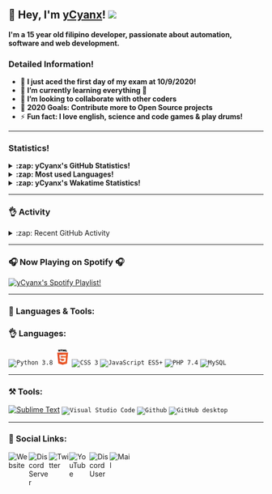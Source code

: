 ### <h2> 👋 Hey, I'm [yCyanx](https://github.com.io/yCyanx)! <img src="https://media.giphy.com/media/12oufCB0MyZ1Go/giphy.gif" width="50"></h2>

<strong> I'm a 15 year old filipino developer, passionate about automation, software and web development. </strong>
### Detailed Information!
- 🔭 <strong> I just aced the first day of my exam at 10/9/2020! </strong>
- 🌱 <strong> I’m currently learning everything 🤣 </strong>
- 👯 <strong> I’m looking to collaborate with other coders </strong>
- 🥅 <strong> 2020 Goals:  Contribute more to Open Source projects </strong>
- ⚡ <strong> Fun fact: I love english, science and code games & play drums! </strong>
---



### Statistics!

<details>
  <summary><strong>:zap: yCyanx's GitHub Statistics!</strong></summary>
   <a href="https://github.com/yCyanx69?tab=repositories">
  <img align="center" src="https://github-readme-stats.vercel.app/api?username=yCyanx69&theme=algolia&show_icons=true&include_all_commits=true" alt="yCyanx's Github Statistics">
</a>

</details>

<details>
  <summary><strong>:zap: Most used Languages!</strong></summary>
   <a href="https://ycyanx69.github.io/yCyanx">
  <img align="center" src="https://github-readme-stats.vercel.app/api/top-langs/?username=yCyanx69&theme=algolia&layout=compact" alt="yCyanx's Latest Languages">
</a>

</details>

<details>
  <summary><strong>:zap: yCyanx's Wakatime Statistics!</strong></summary>
   <a href="https://ycyanx69.github.io/yCyanx">
  <img align="center" src="https://github-readme-stats.vercel.app/api/wakatime?username=yCyanx" alt="yCyanx's WakaTime Statistics">
</a>

</details>

---

### 👌 Activity

<details>
  <summary>:zap: Recent GitHub Activity</summary>
  
<!--START_SECTION:activity-->
<!--END_SECTION:activity-->

</details>

---

### 🎧 Now Playing on Spotify 🎧

[<img src="https://now-playing-codestackr.vercel.app/api/spotify-playing" alt="yCyanx's Spotify Playlist!" width="350" />](https://open.spotify.com/user/2jri0nr16kvq74rdb00vhwxca)

---

### 🚀 Languages & Tools:


### 👌 Languages:
<code><img height="30" src="https://cv.quentium.fr/img/python.png" title="Python 3.8"></code>
<code><img height="30" src="https://raw.githubusercontent.com/github/explore/80688e429a7d4ef2fca1e82350fe8e3517d3494d/topics/html/html.png" title="HTML 5"></code>
<code><img height="30" src="https://cv.quentium.fr/img/CSS.png" title="CSS 3"></code>
<code><img height="30" src="https://cv.quentium.fr/img/JS.png" title="JavaScript ES5+"></code>
<code><img height="30" src="https://cv.quentium.fr/img/PHP.png" title="PHP 7.4"></code>
<code><img height="30" src="https://cv.quentium.fr/img/SQL.png" title="MySQL"></code>

---

### ⚒️ Tools:
[<img height="35" src="https://p1.hiclipart.com/preview/945/258/372/numix-circle-for-windows-sublime-text-icon-png-icon.jpg" title="Sublime Text" />](https://open.spotify.com/user/2jri0nr16kvq74rdb00vhwxca)
<code><img height="30" src="https://cv.quentium.fr/img/visual_studio_code.png" title="Visual Studio Code"></code>
<code><img height="30" src="https://cdn.freebiesupply.com/logos/large/2x/github-icon-1-logo-png-transparent.png" title="Github"></code>
<code><img height="30" src="https://cv.quentium.fr/img/github_desktop.png" title="GitHub desktop"></code>

---

### 🔗 Social Links:

<a href="https://ycyanx69.github.io/yCyanx" title="Website">
  <img align="left" alt="Website" width="40px" src="https://quentium.fr/+img/footer/www.png" />
</a>
<a href="https://discord.gg/zGzdH4X" title="Discord Server">
  <img align="left" alt="Discord Server" width="40px" src="https://quentium.fr/+img/footer/discord.png" />
</a>
<a href="https://www.twitter.com/YcyanxL" title="Twitter">
  <img align="left" alt="Twitter" width="40px" src="https://quentium.fr/+img/footer/twitter.png" />
</a>
<a href="https://youtube.com/channel/UCldkv3RBqhciOtfWnuufkgg" title="YouTube">
  <img align="left" alt="YouTube" width="40px" src="https://quentium.fr/+img/footer/youtube.png" />
</a>
<a href="https://www.paypal.me/QuentiumYT/1" title="Discord User">
  <img align="left" alt="Discord User" width="40px" src="https://quentium.fr/+img/footer/discord.png" />
</a>
<a href="mailto:yCyanx69@gmail.com?subject=[GitHub]%20Contact%20for%20..." title="Mail">
  <img align="left" alt="Mail" width="40px" src="https://quentium.fr/+img/footer/mail.png" />
</a>





